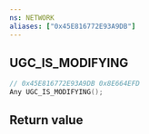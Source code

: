 ```yaml
---
ns: NETWORK
aliases: ["0x45E816772E93A9DB"]
---
```

## UGC_IS_MODIFYING

```c
// 0x45E816772E93A9DB 0x8E664EFD
Any UGC_IS_MODIFYING();
```


## Return value
